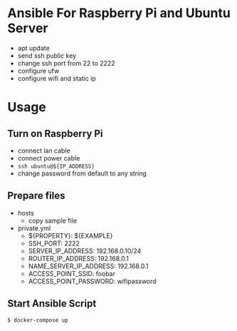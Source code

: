 # Ansible For Raspberry Pi and Ubuntu Server
- apt update
- send ssh public key
- change ssh port from 22 to 2222
- configure ufw
- configure wifi and static ip

# Usage

## Turn on Raspberry Pi

- connect lan cable
- connect power cable
- `ssh ubuntu@${IP_ADDRESS}`
- change password from default to any string

## Prepare files

- hosts
  - copy sample file
- private.yml
  - ${PROPERTY}: ${EXAMPLE}
  - SSH_PORT: 2222
  - SERVER_IP_ADDRESS: 192.168.0.10/24 
  - ROUTER_IP_ADDRESS: 192.168.0.1 
  - NAME_SERVER_IP_ADDRESS: 192.168.0.1 
  - ACCESS_POINT_SSID: foobar
  - ACCESS_POINT_PASSWORD: wifipassword

## Start Ansible Script

```shell
$ docker-compose up
```
